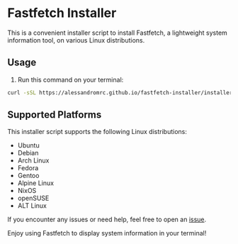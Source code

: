 # Fastfetch Installer

This is a convenient installer script to install Fastfetch, a lightweight system information tool, on various Linux distributions.

## Usage
1. Run this command on your terminal:
```bash
curl -sSL https://alessandromrc.github.io/fastfetch-installer/installer.sh | bash
```
## Supported Platforms

This installer script supports the following Linux distributions:

- Ubuntu
- Debian
- Arch Linux
- Fedora
- Gentoo
- Alpine Linux
- NixOS
- openSUSE
- ALT Linux

If you encounter any issues or need help, feel free to open an [issue](https://github.com/alessandromrc/fastfetch-installer/issues).

Enjoy using Fastfetch to display system information in your terminal!
